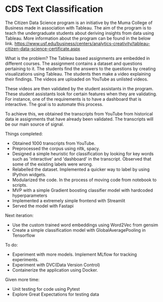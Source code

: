 # CDS Text Classification

The Citizen Data Science program is an initiative by the Muma College of Business made in association with Tableau. The aim of the program is to teach the undergraduate students about deriving insights from data using Tableau. More information about the program can be found in the below link.
https://www.usf.edu/business/centers/analytics-creativity/tableau-citizen-data-science-certificate.aspx

What is the problem?
The Tableau based assignments are embedded in different courses. The assignment contains a dataset and questions pertaining to it. The students find the answers to the questions by creating visualizations using Tableau. The students then make a video explaining their findings. The videos are uploaded on YouTube as unlisted videos.

These videos are then validated by the student assistants in the program. These student assistants look for certain features when they are validating. For instance, one of the requirements is to have a dashboard that is interactive. The goal is to automate this process.

To achieve this, we obtained the transcripts from YouTube from historical data ie assignments that have already been validated. The transcripts will be our main source of signal.

Things completed:
- Obtained 1000 transcripts from YouTube. 
- Preprocessed the corpus using nltk, spacy.
- Designed a simple heuristic for classification by looking for key words such as 'interactive' and 'dashboard' in the transcript. Observed that some of the existing labels were wrong.
- Relabelled the dataset. Implemented a quicker way to label by using IPython widgets.
- Modularized the code. In the process of moving code from notebook to scripts.
- MVP with a simple Gradient boosting classifier model with hardcoded hyperparameters
- Implemented a extremely simple frontend with Streamlit
- Served the model with Fastapi

Next iteration:
- Use the custom trained word embeddings using Word2Vec from gensim
- Create a simple classification model with GlobalAveragePooling in Tensorflow

To do:
- Experiment with more models. Implement MLflow for tracking experiments. 
- Experiment with DVC(Data Version Control)
- Containerize the application using Docker.

Given more time:
- Unit testing for code using Pytest
- Explore Great Expectations for testing data

